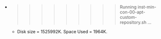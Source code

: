 * >>>>>>>>> Running inst-min-con-00-apt-custom-repository.sh ...
  * Disk size = 1525992K. Space Used = 1964K.
